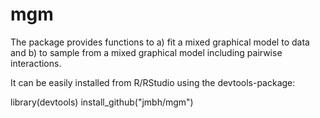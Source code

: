 # mgm

The package provides functions to a) fit a mixed graphical model to data and b) to sample from a mixed graphical model including pairwise interactions. 

It can be easily installed from R/RStudio using the devtools-package:

library(devtools)
install_github("jmbh/mgm")
